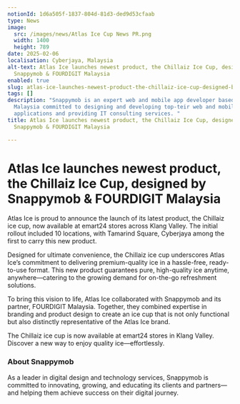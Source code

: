 ```yaml
---
notionId: 1d6a505f-1837-804d-81d3-ded9d53cfaab
type: News
image:
  src: /images/news/Atlas Ice Cup News PR.png
  width: 1400
  height: 789
date: 2025-02-06
localisation: Cyberjaya, Malaysia
alt-text: Atlas Ice launches newest product, the Chillaiz Ice Cup, designed by
  Snappymob & FOURDIGIT Malaysia
enabled: true
slug: atlas-ice-launches-newest-product-the-chillaiz-ice-cup-designed-by-snappymob-fourdigit-malaysia
tags: []
description: "Snappymob is an expert web and mobile app developer based in
  Malaysia committed to designing and developing top-teir web and mobile
  applications and providing IT consulting services. "
title: Atlas Ice launches newest product, the Chillaiz Ice Cup, designed by
  Snappymob & FOURDIGIT Malaysia

---
```


# Atlas Ice launches newest product, the Chillaiz Ice Cup, designed by Snappymob & FOURDIGIT Malaysia


Atlas Ice is proud to announce the launch of its latest product, the Chillaiz ice cup, now available at emart24 stores across Klang Valley. The initial rollout included 10 locations, with Tamarind Square, Cyberjaya among the first to carry this new product.


Designed for ultimate convenience, the Chillaiz ice cup underscores Atlas Ice’s commitment to delivering premium-quality ice in a hassle-free, ready-to-use format. This new product guarantees pure, high-quality ice anytime, anywhere—catering to the growing demand for on-the-go refreshment solutions.


To bring this vision to life, Atlas Ice collaborated with Snappymob and its partner, FOURDIGIT Malaysia. Together, they combined expertise in branding and product design to create an ice cup that is not only functional but also distinctly representative of the Atlas Ice brand.


The Chillaiz ice cup is now available at emart24 stores in Klang Valley. Discover a new way to enjoy quality ice—effortlessly. 


### **About Snappymob**


As a leader in digital design and technology services, Snappymob is committed to innovating, growing, and educating its clients and partners—and helping them achieve success on their digital journey.

